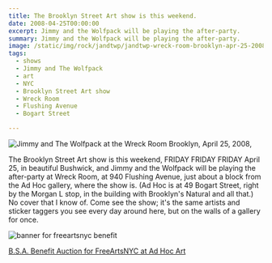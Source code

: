 ```yaml
---
title: The Brooklyn Street Art show is this weekend.
date: 2008-04-25T00:00:00
excerpt: Jimmy and the Wolfpack will be playing the after-party.
summary: Jimmy and the Wolfpack will be playing the after-party.
image: /static/img/rock/jandtwp/jandtwp-wreck-room-brooklyn-apr-25-2008.jpeg
tags:
  - shows
  - Jimmy and The Wolfpack
  - art
  - NYC
  - Brooklyn Street Art show
  - Wreck Room
  - Flushing Avenue
  - Bogart Street

---
```


![Jimmy and The Wolfpack at the Wreck Room Brooklyn, April 25, 2008,](/static/img/rock/jandtwp/jandtwp-wreck-room-brooklyn-apr-25-2008.jpeg)

The Brooklyn Street Art show is this weekend, FRIDAY FRIDAY FRIDAY April 25, in beautiful Bushwick, and Jimmy and the Wolfpack will be playing the after-party at Wreck Room, at 940 Flushing Avenue, just about a block from the Ad Hoc gallery, where the show is. (Ad Hoc is at 49 Bogart Street, right by the Morgan L stop, in the building with Brooklyn's Natural and all that.) No cover that I know of. Come see the show; it's the same artists and sticker taggers you see every day around here, but on the walls of a gallery for once.

![banner for freeartsnyc benefit](/static/img/timeline/banner_for_freeartsnyc-300x151.gif)

[B.S.A. Benefit Auction for FreeArtsNYC at Ad Hoc Art](https://www.brooklynstreetart.com/2008/04/02/bsa-benefit-auction-for-freeartsnyc-at-ad-hoc-art/)